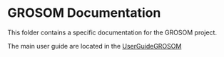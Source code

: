 # GROSOM Documentation

This folder contains a specific documentation for the GROSOM project. 

The main user guide are located in the [UserGuideGROSOM](https://git.iap.unibe.ch/IAP_MCH/UserGuideGROSOM.git)

